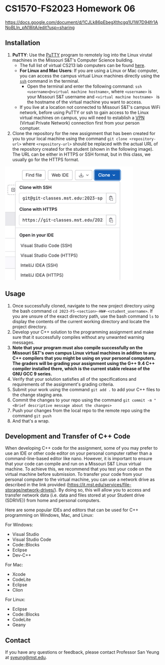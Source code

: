 # CS1570-FS2023 Homework 06

https://docs.google.com/document/d/1CJLk86pEbegXthcgq1U1W7D94fr1ANoBLln_pN18itA/edit?usp=sharing

## Installation
1. __PuTTY__: Use the [PuTTY](https://it.mst.edu/services/remote-desktop-connection/install-putty/) program to remotely log into the Linux virutal machines in the Missouri S&T's Computer Science building. 
    * The full list of virtual CS213 lab computers can be found [here](https://it.mst.edu/services/linux/hostnames/). 
    * **For Linux and Mac Users**: If you are using a Linux or Mac computer, you can access the campus virtual Linux machines directly using the [`ssh`](https://www.ssh.com/academy/ssh/command) command in the terminal.
        * Open the terminal and enter the following command: `ssh <username>@<virtual machine hostname>`, where `<username>` is your Missouri S&T username and `<virtual machine hostname> ` is the hostname of the virtual machine you want to access.
    * If you live at a location not connected to Missouri S&T's campus WiFi network, before using PuTTY or ssh to gain access to the Linux virtual machines on campus, you will need to establish a [VPN](https://it.mst.edu/services/vpn/) (Virtual Private Network) connection first from your person comptuer. 
2. Clone the repository for the new assignment that has been created for you to your local machine using the command `git clone <repository-url>` where `<repository-url>` should be replaced with the actual URL of the repository created for the student (shown in the following image). The URL can be either in HTTPS or SSH format, but in this class, we usually go for the HTTPS format.

![GitLab Repository URL](./readme/repository_url.png "GitLab repository url in either HTTPS or SSH")

## Usage
1. Once successfully cloned, navigate to the new project directory using the bash command `cd 2023-FS-<section>-HW#-<student_username>`. If you are unsure of the exact directory path, use the bash command `ls` to display the contents of the current working directory and locate the project directory. 
2. Develop your C++ solution to the programming assignment and make sure that it successfully compiles without any unwanted warning messages. 
3. **Note that your program must also compile successfully on the Missouri S&T's own campus Linux virtual machines in additon to any C++ compilers that you might be using on your personal computers. The graders will be grading your assignment using the G++ 9.4 C++ compiler installed there, which is the current stable release of the GNU GCC 9 series.**
4. Verify that your solution satisfies all of the specifications and requirements of the assignment's grading criteria. 
5. Submit your work using the command `git add .` to add your C++ files to the change staging area. 
6. Commit the changes to your repo using the command `git commit -m "<Brief descriptive message about the changes>`
7. Push your changes from the local repo to the remote repo using the command `git push`
8. And that's a wrap.   

## Development and Transfer of C++ Code
When developing C++ code for the assignment, some of you may prefer to use an IDE or other code editor on your personal computer rather than a command-line-based editor like nano. However, it is important to ensure that your code can compile and run on a Missouri S&T Linux virtual machine. To achieve this, we recommend that you test your code on the virtual machine before submission. To transfer your code from your personal computer to the virtual machine, you can use a network drive as described in the link provided (https://it.mst.edu/services/file-storage/network-drives/). By doing so, this will allow you to access and transfer network data (i.e. data and files stored at your Student drive (SDRIVE)) from home and personal computers. 

Here are some popular IDEs and editors that can be used for C++ programming on Windows, Mac, and Linux:

For Windows:
* Visual Studio
* Visual Studio Code 
* Code::Blocks
* Eclipse
* Dev-C++

For Mac:
* Xcode
* CodeLite
* Eclipse
* Clion

For Linux:
* Eclipse
* Code::Blocks
* CodeLite
* Geany

## Contact
If you have any questions or feedback, please contact Professor San Yeung at syeung@mst.edu. 


